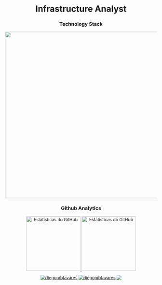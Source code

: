 </div>

<h1 align="center"> Infrastructure Analyst </h1>

<!-- TECHNOLOGY STACK -->
<h3 align="center">Technology Stack</h3>
<div align="center">
  <img width="550"
  src="https://skillicons.dev/icons?i=html,css,docker,git,postman,github,python,flask,aws,azure,linux" />
</div>
<!-- TECHNOLOGY STACK END -->

<!-- ESTATISTICS -->
<h3 align="center">Github Analytics</h3>
<div align="center">
  <a href="https://github.com/diegombtavares">
 <img height="180em" src="https://github-readme-stats.vercel.app/api?username=diegombtavares&show_icons=true&layout=compact&langs_count=7&theme=tokyonight" alt="Estatísticas do GitHub"/>
 <img height="180em" src="https://github-readme-stats.vercel.app/api/top-langs/?username=diegombtavares&layout=compact&langs_count=7&theme=tokyonight" alt="Estatísticas do GitHub"/>
<!-- ESTATISTICS END -->


<!-- SOCIAL MEDIAS --> 
<p align="center" style="margin-top: 10px;">
  <a href="https://linkedin.com/in/diegombtavares" target="blank"><img align="center" src="https://img.shields.io/badge/-LinkedIn-%230077B5?style=for-the-badge&logo=linkedin&logoColor=white" alt="diegombtavares" target="_blank" /></a>
  <a href="https://instagram.com/diegombtavares" target="blank"><img align="center" src="https://img.shields.io/badge/-Instagram-%23E4405F?style=for-the-badge&logo=instagram&logoColor=white" target="_blank" alt="diegombtavares" /></a>
  <a href="mailto:diegotavares.infra@gmail.com" target="_blank"><img align="center" src="https://img.shields.io/badge/Gmail-D14836?style=for-the-badge&logo=gmail&logoColor=white"></a>
</p>
</div>
<!-- SOCIAL MEDIAS END -->
